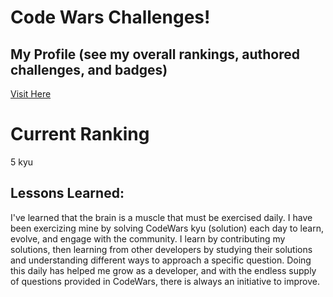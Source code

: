 # Code Wars Challenges!

## My Profile (see my overall rankings, authored challenges, and badges)
 [Visit Here](https://www.codewars.com/users/toniwilliams1)


# Current Ranking
5 kyu


## Lessons Learned: 
I've learned that the brain is a muscle that must be exercised daily. I have been exercizing mine by solving CodeWars kyu (solution) each day to learn, evolve, and engage with the community. I learn by contributing my solutions, then learning from other developers by studying their solutions and understanding different ways to approach a specific question. Doing this daily has helped me grow as a developer, and with the endless supply of questions provided in CodeWars, there is always an initiative to improve.
